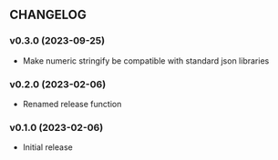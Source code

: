 ## CHANGELOG

### v0.3.0 (2023-09-25)

* Make numeric stringify be compatible with standard json libraries

### v0.2.0 (2023-02-06)

* Renamed release function

### v0.1.0 (2023-02-06)

* Initial release

